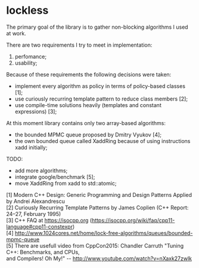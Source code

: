 # lockless
The primary goal of the library is to gather non-blocking algorithms I used at work.

There are two requirements I try to meet in implementation:
1) perfomance;
2) usability;

Because of these requirements the following decisions were taken:
 - implement every algorithm as policy in terms of policy-based classes [1];
 - use curiously recurring template pattern to reduce class members [2];
 - use compile-time solutions heavily (templates and constant expressions) [3];

At this moment library contains only two array-based algorithms: 
 - the bounded MPMC queue proposed by Dmitry Vyukov [4];
 - the own bounded queue called XaddRing because of using instructions xadd initially;

TODO:
 - add more algorithms;
 - integrate google/benchmark [5];
 - move XaddRing from xadd to std::atomic;

[1] Modern C++ Design: Generic Programming and Design Patterns Applied by Andrei Alexandrescu <br>
[2] Curiously Recurring Template Patterns by James Coplien (C++ Report: 24–27, February 1995) <br>
[3] C++ FAQ at https://isocpp.org (https://isocpp.org/wiki/faq/cpp11-language#cpp11-constexpr) <br>
[4] http://www.1024cores.net/home/lock-free-algorithms/queues/bounded-mpmc-queue <br>
[5] There are usefull video from CppCon2015: Chandler Carruth "Tuning C++: Benchmarks, and CPUs, <br>
    and Compilers! Oh My!" -- http://www.youtube.com/watch?v=nXaxk27zwlk
